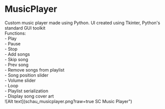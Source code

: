 # MusicPlayer
Custom music player made using Python. UI created using Tkinter, Python's standard GUI toolkit  
Functions:  
      - Play  
      - Pause  
      - Stop  
      - Add songs  
      - Skip song  
      - Prev song  
      - Remove songs from playlist   
      - Song position slider  
      - Volume slider  
      - Loop  
      - Playlist serialization  
      - Display song cover art  
![Alt text](schau_musicplayer.png?raw=true SC Music Player")
